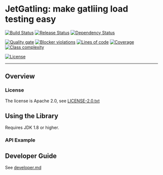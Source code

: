 # JetGatling: make gatliing load testing easy

[![Build Status](https://travis-ci.org/scw1109/jet-gatling.svg?branch=master)](https://travis-ci.org/scw1109/jet-gatling)
[![Release Status](https://jitpack.io/v/scw1109/jet-gatling.svg)](https://jitpack.io/#scw1109/jet-gatling)
[![Dependency Status](https://www.versioneye.com/user/projects/58bce50c01b5b7003d620a56/badge.svg?style=flat-square)](https://www.versioneye.com/user/projects/58bce50c01b5b7003d620a56)

[![Quality gate](https://sonarqube.com/api/badges/gate?key=com.github.scw1109:jet-gatling)](https://sonarqube.com/dashboard/?id=com.github.scw1109%3Ajet-gatling)
[![Blocker violations](https://sonarqube.com/api/badges/measure?key=com.github.scw1109:jet-gatling&metric=blocker_violations)](https://sonarqube.com/component_issues/index?id=com.github.scw1109%3Ajet-gatling#facetMode=count|severities=BLOCKER)
[![Lines of code](https://sonarqube.com/api/badges/measure?key=com.github.scw1109:jet-gatling&metric=ncloc)](https://sonarqube.com/component_measures/metric/ncloc/list?id=com.github.scw1109%3Ajet-gatling)
[![Coverage](https://sonarqube.com/api/badges/measure?key=com.github.scw1109:jet-gatling&metric=coverage)](https://sonarqube.com/component_measures/metric/coverage/list?id=com.github.scw1109%3Ajet-gatling)
[![Class complexity](https://sonarqube.com/api/badges/measure?key=com.github.scw1109:jet-gatling&metric=class_complexity)](https://sonarqube.com/component_measures/metric/class_complexity/list?id=com.github.scw1109%3Ajet-gatling)

[![License](https://img.shields.io/badge/license-Apache%202.0-blue.svg)](http://www.apache.org/license/LICENSE-2.0.txt)

-----
 
## Overview



### License

The license is Apache 2.0, see [LICENSE-2.0.txt](LICENSE-2.0.txt)

## Using the Library
 
Requires JDK 1.8 or higher.

### API Example



## Developer Guide

See [developer.md](developer.md)
